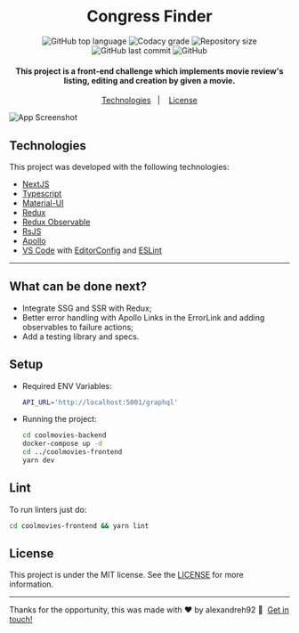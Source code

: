 <h1 align="center">
    Congress Finder
</h1>

<p align="center">
  <img alt="GitHub top language" src="https://img.shields.io/github/languages/top/alexandreh92/coolmovies">


  <img alt="Codacy grade" src="https://img.shields.io/codacy/grade/22c3be622b5d42e58c97fdd70dd127fc">


  <img alt="Repository size" src="https://img.shields.io/github/repo-size/alexandreh92/coolmovies">


  <img alt="GitHub last commit" src="https://img.shields.io/github/last-commit/alexandreh92/coolmovies">

  <img alt="GitHub" src="https://img.shields.io/github/license/alexandreh92/coolmovies">
</p>

<h4 align="center">
  This project is a front-end challenge which implements movie review's listing, editing and creation by given a movie.
</h4>

<p align="center">
  <a href="#technologies">Technologies</a>&nbsp;&nbsp;&nbsp;|&nbsp;&nbsp;&nbsp;
  <a href="#license">License</a>
</p>

![App Screenshot](https://res.cloudinary.com/dzsoc0i6y/image/upload/v1656373449/Screen_Shot_2022-06-27_at_20.42.43_jjxsjq.png)

## Technologies

This project was developed with the following technologies:

- [NextJS](https://nextjs.org)
- [Typescript][ts]
- [Material-UI](https://mui.com/pt/)
- [Redux](https://redux.js.org)
- [Redux Observable](https://redux-observable.js.org)
- [RsJS](https://rxjs.dev)
- [Apollo](https://www.apollographql.com)
- [VS Code][vscode] with [EditorConfig][vceditconfig] and [ESLint][vceslint]

---

## What can be done next?
- Integrate SSG and SSR with Redux;
- Better error handling with Apollo Links in the ErrorLink and adding observables to failure actions;
- Add a testing library and specs.

## Setup

- Required ENV Variables:
  ```sh
  API_URL='http://localhost:5001/graphql'
  ```

- Running the project:

  ```sh
  cd coolmovies-backend
  docker-compose up -d
  cd ../coolmovies-frontend
  yarn dev
  ```

## Lint

To run linters just do:

```sh
cd coolmovies-frontend && yarn lint
```
## License

This project is under the MIT license. See the [LICENSE](https://github.com/alexandreh92/react-code-exercise/blob/master/LICENSE) for more information.

---

Thanks for the opportunity, this was made with ♥&nbsp;by alexandreh92 :wave:&nbsp; [Get in touch!](https://www.linkedin.com/in/alexandreh92/)

[ts]: https://www.typescriptlang.org
[vscode]: https://code.visualstudio.com/
[yarn]: https://yarnpkg.com/
[vceditconfig]: https://marketplace.visualstudio.com/items?itemName=EditorConfig.EditorConfig
[vceslint]: https://marketplace.visualstudio.com/items?itemName=dbaeumer.vscode-eslint
